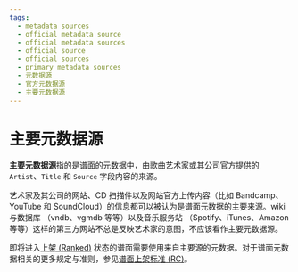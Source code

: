 ```yaml
---
tags:
  - metadata sources
  - official metadata source
  - official metadata sources
  - official source
  - official sources
  - primary metadata sources
  - 元数据源
  - 官方元数据源
  - 主要元数据源
---
```


# 主要元数据源

**主要元数据源**指的是[谱面](/wiki/Beatmap)的[元数据](/wiki/Client/Beatmap_editor/Song_setup#歌曲及谱面元数据-(song-and-map-metadata))中，由歌曲艺术家或其公司官方提供的 `Artist`、`Title` 和 `Source` 字段内容的来源。

艺术家及其公司的网站、CD 扫描件以及网站官方上传内容（比如 Bandcamp、YouTube 和 SoundCloud）的信息都可以被认为是谱面元数据的主要来源。wiki 与数据库 （vndb、vgmdb 等等）以及音乐服务站 （Spotify、iTunes、Amazon 等等）这样的第三方网站不总是反映艺术家的意图，不应该看作主要元数据源。

即将进入[上架 (Ranked)](/wiki/Beatmap/Category#ranked) 状态的谱面需要使用来自主要源的元数据。对于谱面元数据相关的更多规定与准则，参见[谱面上架标准 (RC)](/wiki/Ranking_criteria#元数据)。
